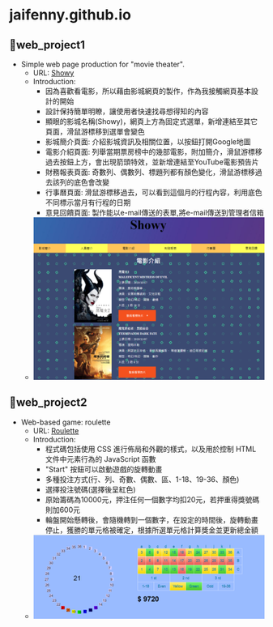 # jaifenny.github.io
## :small_blue_diamond:web_project1
- Simple web page production for "movie theater".
    - URL: [Showy](https://jaifenny.github.io/web_project1/company.html)
    - Introduction:
        - 因為喜歡看電影，所以藉由影城網頁的製作，作為我接觸網頁基本設計的開始
        - 設計保持簡單明瞭，讓使用者快速找尋想得知的內容
        - 顯眼的影城名稱(Showy)，網頁上方為固定式選單，新增連結至其它頁面，滑鼠游標移到選單會變色
        - 影城簡介頁面: 介紹影城資訊及相關位置，以按鈕打開Google地圖
        - 電影介紹頁面: 列舉當期票房榜中的幾部電影，附加簡介，滑鼠游標移過去按鈕上方，會出現箭頭特效，並新增連結至YouTube電影預告片
        - 財務報表頁面: 奇數列、偶數列、標題列都有顏色變化，滑鼠游標移過去該列的底色會改變
        - 行事曆頁面: 滑鼠游標移過去，可以看到這個月的行程內容，利用底色不同標示當月有行程的日期
        - 意見回饋頁面: 製作能以e-mail傳送的表單,將e-mail傳送到管理者信箱
    - ![](https://github.com/jaifenny/jaifenny.github.io/blob/main/picture/1.png)

## :small_blue_diamond:web_project2
- Web-based game: roulette
    - URL: [Roulette](https://jaifenny.github.io/web_project2/roulette.html)
    - Introduction:
        - 程式碼包括使用 CSS 進行佈局和外觀的樣式，以及用於控制 HTML 文件中元素行為的 JavaScript 函數
        - "Start" 按鈕可以啟動遊戲的旋轉動畫
        - 多種投注方式(行、列、奇數、偶數、區、1-18、19-36、顏色)
        - 選擇投注號碼(選擇後呈紅色)
        - 原始籌碼為10000元，押注任何一個數字均扣20元，若押重得獎號碼則加600元
        - 輪盤開始懸轉後，會隨機轉到一個數字，在設定的時間後，旋轉動畫停止，獲勝的單元格被確定，根據所選單元格計算獎金並更新總金額
    - ![](https://github.com/jaifenny/jaifenny.github.io/blob/main/picture/2.png)

